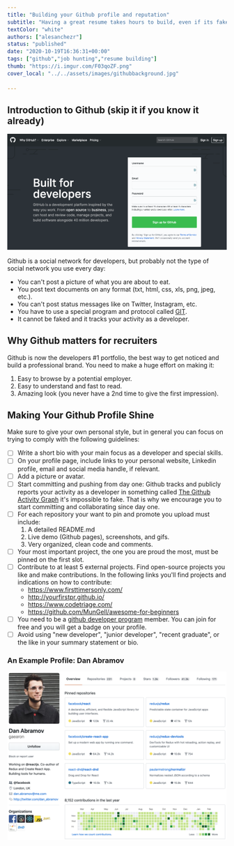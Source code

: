 ```yaml
---
title: "Building your Github profile and reputation"
subtitle: "Having a great resume takes hours to build, even if its fake. But having a great Github takes months or years. You better start working on it now."
textColor: "white"
authors: ["alesanchezr"]
status: "published"
date: "2020-10-19T16:36:31+00:00"
tags: ["github","job hunting","resume building"]
thumb: "https://i.imgur.com/F03qoZF.png"
cover_local: "../../assets/images/githubbackground.jpg"

---
```


## Introduction to Github (skip it if you know it already)

![Github Screenshot](../../assets/images/4889ebd9-201f-46c7-a1fb-d3d8c2f4493e.png)

Github is a social network for developers, but probably not the type of social network you use every day:
- You can't post a picture of what you are about to eat.
- You post text documents on any format (txt, html, css, xls, png, jpeg, etc.).
- You can't post status messages like on Twitter, Instagram, etc.
- You have to use a special program and protocol called [GIT](https://www.youtube.com/watch?v=BCQHnlnPusY).
- It cannot be faked and it tracks your activity as a developer.

## Why Github matters for recruiters 

Github is now the developers #1 portfolio, the best way to get noticed and build a professional brand. You need to make a huge effort on making it:  
    
   1. Easy to browse by a potential employer.  
   2. Easy to understand and fast to read.  
   3. Amazing look (you never have a 2nd time to give the first impression).  

## Making Your Github Profile Shine

Make sure to give your own personal style, but in general you can focus on trying to comply with the following guidelines:

- [ ] Write a short bio with your main focus as a developer and special skills.
- [ ] On your profile page, include links to your personal website, Linkedin profile, email and social media handle, if relevant.
- [ ] Add a picture or avatar.
- [ ] Start committing and pushing from day one: Github tracks and publicly reports your activity as a developer in something called [The Github Activity Graph](https://help.github.com/en/articles/viewing-contributions-on-your-profile#contributions-calendar) it's impossible to fake. That is why we encourage you to start committing and collaborating since day one.
- [ ] For each repository your want to pin and promote you upload must include:  
    1. A detailed README.md
    2. Live demo (Github pages), screenshots, and gifs.
    3. Very organized, clean code and comments.
- [ ] Your most important project, the one you are proud the most, must be pinned on the first slot.
- [ ] Contribute to at least 5 external projects. Find open-source projects you like and make contributions. In the following links you'll find projects and indications on how to contribute:  
    - https://www.firsttimersonly.com/
    - http://yourfirstpr.github.io/
    - https://www.codetriage.com/
    - https://github.com/MunGell/awesome-for-beginners
- [ ] You need to be a [github developer program](https://developer.github.com/program/) member. You can join for free and you will get a badge on your profile.
- [ ] Avoid using  "new developer", "junior developer", "recent graduate", or the like in your summary statement or bio.

### An Example Profile: Dan Abramov

![Dan Abramov Github Profile](../../assets/images/danabramov.png)
